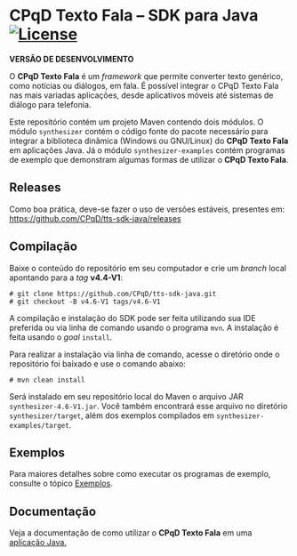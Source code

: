 # CPqD Texto Fala &ndash; SDK para Java  [![License](https://img.shields.io/badge/License-Apache%202.0-blue.svg)](https://opensource.org/licenses/Apache-2.0)

**VERSÃO DE DESENVOLVIMENTO**

O **CPqD Texto Fala** é um *framework* que permite converter texto genérico, como notícias ou diálogos, em fala. É possível integrar o CPqD Texto Fala nas mais variadas aplicações, desde aplicativos móveis até sistemas de diálogo para telefonia. 

Este repositório contém um projeto Maven contendo dois módulos. O módulo ``synthesizer`` contém o código fonte do pacote necessário para integrar a biblioteca dinâmica (Windows ou GNU/Linux) do **CPqD Texto Fala** em aplicações Java. Já o módulo ``synthesizer-examples`` contém programas de exemplo que demonstram algumas formas de utilizar o **CPqD Texto Fala**.

## Releases

Como boa prática, deve-se fazer o uso de versões estáveis, presentes em: https://github.com/CPqD/tts-sdk-java/releases

## Compilação

Baixe o conteúdo do repositório em seu computador e crie um *branch* local apontando para a *tag* **v4.4-V1**:

	# git clone https://github.com/CPqD/tts-sdk-java.git
	# git checkout -B v4.6-V1 tags/v4.6-V1

A compilação e instalação do SDK pode ser feita utilizando sua IDE preferida ou via linha de comando usando o programa ``mvn``. A instalação é feita usando o *goal* ``install``.

Para realizar a instalação via linha de comando, acesse o diretório onde o repositório foi baixado e use o comando abaixo:

	# mvn clean install

Será instalado em seu repositório local do Maven o arquivo JAR ``synthesizer-4.6-V1.jar``. Você também encontrará esse arquivo no diretório ``synthesizer/target``, além dos exemplos compilados em ``synthesizer-examples/target``.

## Exemplos

Para maiores detalhes sobre como executar os programas de exemplo, consulte o tópico [Exemplos](synthesizer-examples/).

## Documentação

Veja a documentação de como utilizar o **CPqD Texto Fala** em uma [aplicação Java.](https://speechweb.cpqd.com.br/tts/docs/latest/ProgrammingGuide/Java/Index.html)

